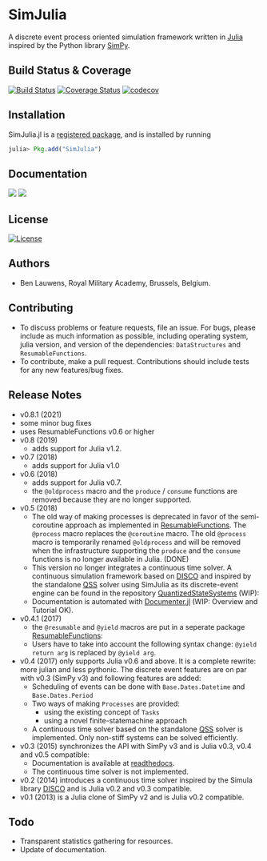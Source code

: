 # SimJulia

A discrete event process oriented simulation framework written in [Julia](http://julialang.org/) inspired by the Python library [SimPy](https://simpy.readthedocs.io/).

## Build Status & Coverage

[![Build Status](https://github.com/benlauwens/SimJulia.jl/workflows/CI/badge.svg)](https://github.com/benlauwens/SimJulia.jl/actions?query=workflow%3ACI+branch%3Amaster)
[![Coverage Status](https://coveralls.io/repos/github/BenLauwens/SimJulia.jl/badge.svg?branch=master)](https://coveralls.io/github/BenLauwens/SimJulia.jl?branch=master)
[![codecov](https://codecov.io/gh/BenLauwens/SimJulia.jl/branch/master/graph/badge.svg)](https://codecov.io/gh/BenLauwens/SimJulia.jl)

## Installation

SimJulia.jl is a [registered package](http://pkg.julialang.org), and is installed by running

```julia
julia> Pkg.add("SimJulia")
```

## Documentation

[![](https://img.shields.io/badge/docs-stable-blue.svg)](https://BenLauwens.github.io/SimJulia.jl/stable)
[![](https://img.shields.io/badge/docs-latest-blue.svg)](https://BenLauwens.github.io/SimJulia.jl/latest)

## License

[![License](http://img.shields.io/badge/license-MIT-brightgreen.svg?style=flat)](LICENSE.md)

## Authors

* Ben Lauwens, Royal Military Academy, Brussels, Belgium.

## Contributing

* To discuss problems or feature requests, file an issue. For bugs, please include as much information as possible, including operating system, julia version, and version of the dependencies: `DataStructures` and `ResumableFunctions`.
* To contribute, make a pull request. Contributions should include tests for any new features/bug fixes.

## Release Notes

* v0.8.1 (2021)
 * some minor bug fixes
 * uses ResumableFunctions v0.6 or higher 
* v0.8 (2019)
  * adds support for Julia v1.2.
* v0.7 (2018)
  * adds support for Julia v1.0
* v0.6 (2018)
  * adds support for Julia v0.7.
  * the `@oldprocess` macro and the `produce` / `consume` functions are removed because they are no longer supported.
* v0.5 (2018)
  * The old way of making processes is deprecated in favor of the semi-coroutine approach as implemented in [ResumableFunctions](https://github.com/BenLauwens/ResumableFunctions.jl.git). The `@process` macro replaces the `@coroutine` macro. The old `@process` macro is temporarily renamed `@oldprocess` and will be removed when the infrastructure supporting the `produce` and the `consume` functions is no longer available in Julia. (DONE)
  * This version no longer integrates a continuous time solver. A continuous simulation framework based on [DISCO](http://www.akira.ruc.dk/~keld/research/DISCO/) and inspired by the standalone [QSS](https://sourceforge.net/projects/qssengine/) solver using SimJulia as its discrete-event engine can be found in the repository [QuantizedStateSystems](https://github.com/BenLauwens/QuantizedStateSystems.jl.git) (WIP):
  * Documentation is automated with [Documenter.jl](https://github.com/JuliaDocs/Documenter.jl) (WIP: Overview and Tutorial OK).
* v0.4.1 (2017)
  * the `@resumable` and `@yield` macros are put in a seperate package [ResumableFunctions](https://github.com/BenLauwens/ResumableFunctions.jl.git):
  * Users have to take into account the following syntax change: `@yield return arg` is replaced by `@yield arg`.
* v0.4 (2017) only supports Julia v0.6 and above. It is a complete rewrite: more julian and less pythonic. The discrete event features are on par with v0.3 (SimPy v3) and following features are added:
  * Scheduling of events can be done with `Base.Dates.Datetime` and `Base.Dates.Period`
  * Two ways of making `Processes` are provided:
    - using the existing concept of `Tasks`
    - using a novel finite-statemachine approach
  * A continuous time solver based on the standalone [QSS](https://sourceforge.net/projects/qssengine/) solver is implemented. Only non-stiff systems can be solved efficiently.
* v0.3 (2015) synchronizes the API with SimPy v3 and is Julia v0.3, v0.4 and v0.5 compatible:
  * Documentation is available at [readthedocs](http://simjuliajl.readthedocs.org/en/latest/).
  * The continuous time solver is not implemented.
* v0.2 (2014) introduces a continuous time solver inspired by the Simula library [DISCO](http://www.akira.ruc.dk/~keld/research/DISCO/) and is Julia v0.2 and v0.3 compatible.
* v0.1 (2013) is a Julia clone of SimPy v2 and is Julia v0.2 compatible.

## Todo

* Transparent statistics gathering for resources.
* Update of documentation.
